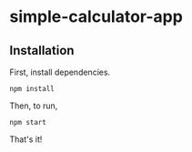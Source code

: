 # simple-calculator-app

## Installation
First, install dependencies. 

```
npm install
```

Then, to run,

```
npm start
```
That's it!

